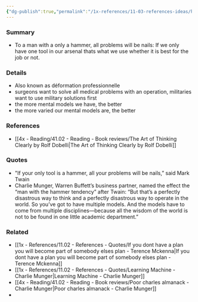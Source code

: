 ```yaml
---
{"dg-publish":true,"permalink":"/1x-references/11-03-references-ideas/have-multiple-mental-models/","title":"Have multiple mental models","dgShowBacklinks":false}
---
```



### Summary
- To a man with a only a hammer, all problems will be nails: If we only have one tool in our arsenal thats what we use whether it is best for the job or not.

### Details
- Also known as  déformation professionnelle
- surgeons want to solve all medical problems with an operation, militaries want to use military solutions first
- the more mental models we have, the better
- the more varied our mental models are, the better

### References
- [[4x - Reading/41.02 - Reading - Book reviews/The Art of Thinking Clearly by Rolf Dobelli\|The Art of Thinking Clearly by Rolf Dobelli]]

### Quotes
- "If your only tool is a hammer, all your problems will be nails,” said Mark Twain
- Charlie Munger, Warren Buffett’s business partner, named the effect the “man with the hammer tendency” after Twain: “But that’s a perfectly disastrous way to think and a perfectly disastrous way to operate in the world. So you’ve got to have multiple models. And the models have to come from multiple disciplines—because all the wisdom of the world is not to be found in one little academic department.”

### Related
- [[1x - References/11.02 - References - Quotes/If you dont have a plan you will become part of somebody elses plan - Terence Mckenna\|If you dont have a plan you will become part of somebody elses plan - Terence Mckenna]]
- [[1x - References/11.02 - References - Quotes/Learning Machine - Charlie Munger\|Learning Machine - Charlie Munger]]
- [[4x - Reading/41.02 - Reading - Book reviews/Poor charles almanack - Charlie Munger\|Poor charles almanack - Charlie Munger]]
- 